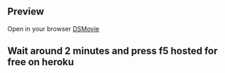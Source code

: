 ## Preview
Open in your browser [DSMovie](https://dsmovie-4lrz.netlify.app)

## Wait around __2 minutes__ and press __f5__ hosted for __free__ on __heroku__  

